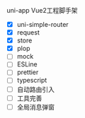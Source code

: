 uni-app Vue2工程脚手架

- [X] uni-simple-router
- [X] request
- [X] store
- [X] plop
- [ ] mock
- [ ] ESLine
- [ ] prettier
- [ ] typescript
- [ ] 自动路由引入
- [ ] 工具完善
- [ ] 全局消息弹窗
